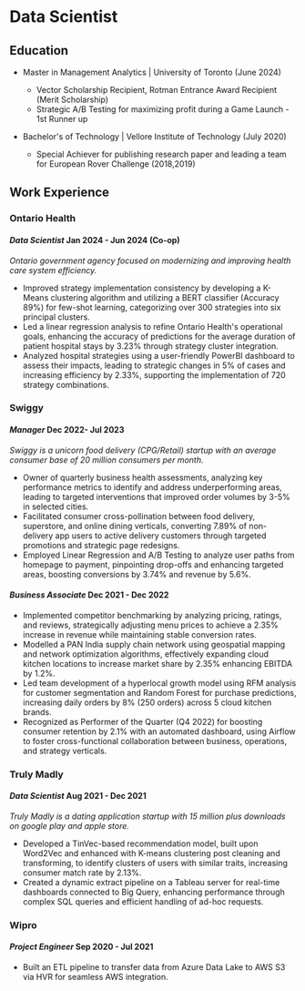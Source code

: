 # Data Scientist

## Education
- Master in Management Analytics | University of Toronto (June 2024)
  -	Vector Scholarship Recipient, Rotman Entrance Award Recipient (Merit Scholarship)
  -	Strategic A/B Testing for maximizing profit during a Game Launch - 1st Runner up

- Bachelor's of Technology | Vellore Institute of Technology (July 2020)
  - Special Achiever for publishing research paper and leading a team for European Rover Challenge (2018,2019)

## Work Experience

### Ontario Health
#### *Data Scientist* Jan 2024 - Jun 2024 (Co-op)
_Ontario government agency focused on modernizing and improving health care system efficiency._
- Improved strategy implementation consistency by developing a K-Means clustering algorithm and utilizing a BERT classifier (Accuracy 89%) for few-shot learning, categorizing over 300 strategies into six principal clusters.
- Led a linear regression analysis to refine Ontario Health's operational goals, enhancing the accuracy of predictions for the average duration of patient hospital stays by 3.23% through strategy cluster integration.
- Analyzed hospital strategies using a user-friendly PowerBI dashboard to assess their impacts, leading to strategic changes in 5% of cases and increasing efficiency by 2.33%, supporting the implementation of 720 strategy combinations.

### Swiggy
#### *Manager* Dec 2022- Jul 2023 
_Swiggy is a unicorn food delivery (CPG/Retail) startup with an average consumer base of 20 million consumers per month._
- Owner of quarterly business health assessments, analyzing key performance metrics to identify and address underperforming areas, leading to targeted interventions that improved order volumes by 3-5% in selected cities.
- Facilitated consumer cross-pollination between food delivery, superstore, and online dining verticals, converting 7.89% of non-delivery app users to active delivery customers through targeted promotions and strategic page redesigns.
- Employed Linear Regression and A/B Testing to analyze user paths from homepage to payment, pinpointing drop-offs and enhancing targeted areas, boosting conversions by 3.74% and revenue by 5.6%.

#### *Business Associate* Dec 2021 - Dec 2022
- Implemented competitor benchmarking by analyzing pricing, ratings, and reviews, strategically adjusting menu prices to achieve a 2.35% increase in revenue while maintaining stable conversion rates.
- Modelled a PAN India supply chain network using geospatial mapping and network optimization algorithms, effectively expanding cloud kitchen locations to increase market share by 2.35% enhancing EBITDA by 1.2%.
- Led team development of a hyperlocal growth model using RFM analysis for customer segmentation and Random Forest for purchase predictions, increasing daily orders by 8% (250 orders) across 5 cloud kitchen brands.
- Recognized as Performer of the Quarter (Q4 2022) for boosting consumer retention by 2.1% with an automated dashboard, using Airflow to foster cross-functional collaboration between business, operations, and strategy verticals.

### Truly Madly
#### *Data Scientist* Aug 2021 - Dec 2021 
_Truly Madly is a dating application startup with 15 million plus downloads on google play and apple store._
- Developed a TinVec-based recommendation model, built upon Word2Vec and enhanced with K-means clustering post cleaning and transforming, to identify clusters of users with similar traits, increasing consumer match rate by 2.13%.
- Created a dynamic extract pipeline on a Tableau server for real-time dashboards connected to Big Query, enhancing performance through complex SQL queries and efficient handling of ad-hoc requests.

### Wipro
#### *Project Engineer* Sep 2020 - Jul 2021 
- Built an ETL pipeline to transfer data from Azure Data Lake to AWS S3 via HVR for seamless AWS integration.
